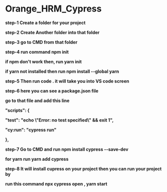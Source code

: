 # Orange_HRM_Cypress
<b><p>step-1 Create a folder for your project </p>
<p>step-2 Create Another folder into that folder</p>
<p>step-3 go to CMD from that folder</p>
<p>step-4 run command npm init</p>
      <p>      if npm don't work then, run yarn init</p>
      <p>      if yarn not installed then run npm install --global yarn</p>
<p>step-5 Then run code . it will take you into VS code screen </p>
<p>step-6 here you can see a package.json file </p>
     <p>       go to that file and add this line </p>
    <p>       "scripts": {</p>
     <p>      "test": "echo \"Error: no test specified\" && exit 1",</p>
     <p>      "cy:run": "cypress run"</p>
    <p>         },</p>
<p>step-7 Go to CMD and run npm install cypress --save-dev </p>
      <p>      for yarn run yarn add cypress</p>
<p>step-8 It will install cupress on your project then you can run your project by </p>
    <p>       run this command npx cypress open , yarn start</p> </b>
